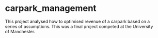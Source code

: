 # carpark_management
This project analysed how to optimised revenue of a carpark based on a series of assumptions. This was a final project competed at the University of Manchester. 
